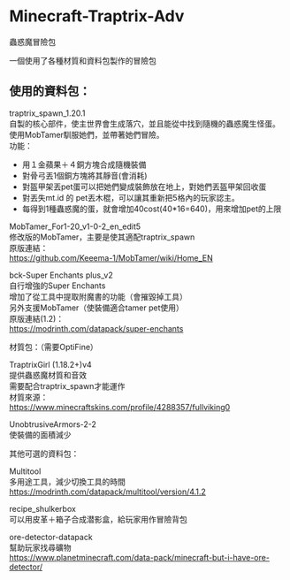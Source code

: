 # Minecraft-Traptrix-Adv
蟲惑魔冒險包

一個使用了各種材質和資料包製作的冒險包

## 使用的資料包：

traptrix_spawn_1.20.1<br>
自製的核心部件，使主世界會生成落穴，並且能從中找到隨機的蟲惑魔生怪蛋。<br>
使用MobTamer馴服她們，並帶著她們冒險。<br>
功能：
- 用１金蘋果＋４銅方塊合成隨機裝備
- 對骨弓丟1個銅方塊將其靜音(會消耗)
- 對盔甲架丟pet蛋可以把她們變成裝飾放在地上，對她們丟盔甲架回收蛋
- 對丟失mt.id 的 pet丟木棍，可以讓其重新把5格內的玩家認主。
- 每得到1種蟲惑魔的蛋，就會增加40cost(40*16=640)，用來增加pet的上限

MobTamer_For1-20_v1-0-2_en_edit5<br>
修改版的MobTamer，主要是使其適配traptrix_spawn<br>
原版連結：<br>
https://github.com/Keeema-1/MobTamer/wiki/Home_EN

bck-Super Enchants plus_v2<br>
自行增強的Super Enchants<br>
增加了從工具中提取附魔書的功能（會摧毀掉工具）<br>
另外支援MobTamer（使裝備適合tamer pet使用）<br>
原版連結(1.2)：<br>
https://modrinth.com/datapack/super-enchants


材質包：（需要OptiFine）

TraptrixGirl (1.18.2+)v4<br>
提供蟲惑魔材質和音效<br>
需要配合traptrix_spawn才能運作<br>
材質來源：<br>
https://www.minecraftskins.com/profile/4288357/fullviking0

UnobtrusiveArmors-2-2<br>
使裝備的面積減少


其他可選的資料包：

Multitool<br>
多用途工具，減少切換工具的時間<br>
https://modrinth.com/datapack/multitool/version/4.1.2

recipe_shulkerbox<br>
可以用皮革＋箱子合成潜影盒，給玩家用作冒險背包<br>

ore-detector-datapack<br>
幫助玩家找尋礦物<br>
https://www.planetminecraft.com/data-pack/minecraft-but-i-have-ore-detector/



